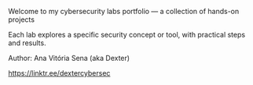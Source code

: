 Welcome to my cybersecurity labs portfolio — a collection of hands-on projects 

Each lab explores a specific security concept or tool, with practical steps and results.

Author: Ana Vitória Sena (aka Dexter)

https://linktr.ee/dextercybersec
